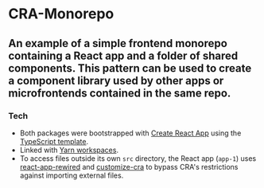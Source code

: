 # CRA-Monorepo

## An example of a simple frontend monorepo containing a React app and a folder of shared components. This pattern can be used to create a component library used by other apps or microfrontends contained in the same repo.

### Tech

- Both packages were bootstrapped with [Create React App](https://create-react-app.dev/) using the
  [TypeScript template](https://create-react-app.dev/docs/adding-typescript/).
- Linked with [Yarn workspaces](https://classic.yarnpkg.com/en/docs/workspaces/).
- To access files outside its own `src` directory, the React app (`app-1`) uses
  [react-app-rewired](https://www.npmjs.com/package/react-app-rewired) and
  [customize-cra](https://www.npmjs.com/package/customize-cra) to bypass CRA's restrictions against
  importing external files.
